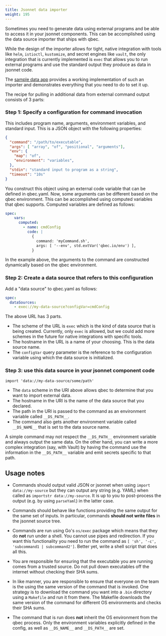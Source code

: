 ```yaml
---
title: Jsonnet data importer
weight: 195
---
```


Sometimes you need to generate data using external programs and be able to access it in your jsonnet components.
This can be accomplished using the data source importer that ships with qbec.

While the design of the importer allows for tight, native integration with tools like `helm`, `istioctl`, `kustomize`,
and secret engines like `vault`, the only integration that is currently implemented is `exec` that allows you to
run external programs and use the standard output they produce as data in jsonnet code.

The [sample data app](https://github.com/splunk/qbec/tree/master/examples/external-data-app) provides a working
implementation of such an importer and demonstrates everything that you need to do to set it up.

The recipe for pulling in additional data from external command output consists of 3 parts:

### Step 1: Specify a configuration for command invocation

This includes program name, arguments, environment variables, and standard input. This is a JSON object with the following properties:
  
```json
{
  "command": "/path/to/executable",
  "args": [ "array", "of", "positional", "arguments"],
  "env": {
    "map": "of",
    "environment": "variables",
  },
  "stdin": "standard input to program as a string",
  "timeout": "10s"
}
```
You construct this object using an external code variable that can be defined in qbec.yaml.
Now, some arguments can be different based on the qbec environment.
This can be accomplished using computed variables that qbec supports. Computed variables are defined as follows:

```yaml
spec:
    vars:
      computed:
        - name: cmdConfig
          code: |
            {
              command: 'myCommand.sh',
              args: [ '--env', std.extVar('qbec.io/env') ],
            }
```

In the example above, the arguments to the command are constructed dynamically based on the qbec environment.

### Step 2: Create a data source that refers to this configuration

Add a "data source" to qbec.yaml as follows:

```yaml
spec:
  dataSources:
    - exec://my-data-source?configVar=cmdConfig
```

The above URL has 3 parts.

* The scheme of the URL is `exec` which is the kind of data source that is being created. Currently, only `exec` is
  allowed, but we could add more schemes in the future for native integrations with specific tools.
* The hostname in the URL is a name of your choosing. This is the data source name.
* The `configVar` query parameter is the reference to the configuration variable using which the data source is 
  initialized.
  
### Step 3: use this data source in your jsonnet component code

```jsonnet
import 'data://my-data-source/some/path'
```

* The `data` scheme in the URI above allows qbec to determine that you want to import external data.
* The hostname in the URI is the name of the data source that you declared.
* The path in the URI is passed to the command as an environment variable called `__DS_PATH__`. 
* The command also gets another environment variable called `__DS_NAME__` that is set to the data source name.

A simple command may not respect the `__DS_PATH__` environment variable and always output the same data.
On the other hand, you can write a more complex integration (say, with Vault) by having the command use the 
information in the `__DS_PATH__` variable and emit secrets specific to that path.

## Usage notes

* Commands should output valid JSON or jsonnet when using `import data://my-source` but they can output any string
  (e.g. YAML) when called as `importstr data://my-source`. It is up to you to post-process the output (e.g. by using
  `parseYaml`) in the latter case.

* Commands should behave like functions providing the same output for the same set of inputs. In particular,
  commands **should not write files** in the jsonnet source tree.

* Commands are run using Go's `os/exec` package which means that they do **not** run under a shell. 
  You cannot use pipes and redirection. 
  If you want this functionality you need to run the command as 
  `[ 'sh', '-c', 'subcommand1 | subcommand2']`.
  Better yet, write a shell script that does all this.

* You are responsible for ensuring that the executable you are running comes from a trusted source. Do not pull
  down executables off the internet without checking their SHA sums.
  
* In like manner, you are responsible to ensure that everyone on the team is the using the same version of the
  command that is invoked. One strategy is to download the command you want into a `.bin` directory using a
  `Makefile` and run it from there. The Makefile downloads the same version of the command for different OS 
  environments and checks their SHA sums.
  
* The command that is run does **not** inherit the OS environment from the qbec process. 
  Only the environment variables explicitly defined in the config, as well as `__DS_NAME__` and `__DS_PATH__` are set.
